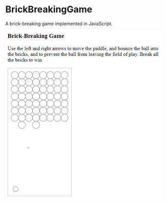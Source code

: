 BrickBreakingGame
=================

A brick-breaking game implemented in JavaScript.

<img src="Screenshot.png" />